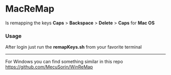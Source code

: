 # MacReMap

Is remapping the keys **Caps** > **Backspace** > **Delete** > **Caps** for **Mac OS**

### Usage

After login just run the **remapKeys.sh** from your favorite terminal

---
For Windows you can find something similar in this repo https://github.com/MecuSorin/WinReMap
